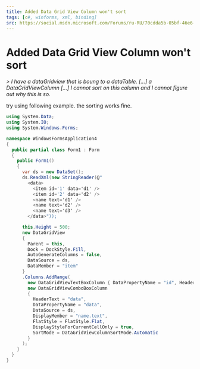 ```yaml
---
title: Added Data Grid View Column won't sort
tags: [c#, winforms, xml, binding]
src: https://social.msdn.microsoft.com/Forums/ru-RU/70cdda5b-05bf-46e6-a9f1-211fca2b467d/added-data-grid-view-column-wont-sort?forum=winforms
---
```

# Added Data Grid View Column won't sort
*> I have a dataGridview that is boung to a dataTable. [...]  a DataGridViewColumn [...]  I cannot sort on this column and I cannot figure out why this is so.*

try using following example. the sorting works fine.
```c#
using System.Data;
using System.IO;
using System.Windows.Forms;

namespace WindowsFormsApplication4
{
  public partial class Form1 : Form
  {
    public Form1()
    {
      var ds = new DataSet();
      ds.ReadXml(new StringReader(@"
        <data>
          <item id='1' data='d1' />
          <item id='2' data='d2' />
          <name text='d1' />
          <name text='d2' />
          <name text='d3' />
        </data>"));

      this.Height = 500;
      new DataGridView
      {
        Parent = this,
        Dock = DockStyle.Fill,
        AutoGenerateColumns = false,
        DataSource = ds,
        DataMember = "item"
      }
      .Columns.AddRange(
        new DataGridViewTextBoxColumn { DataPropertyName = "id", HeaderText = "id" },
        new DataGridViewComboBoxColumn
        {
          HeaderText = "data",
          DataPropertyName = "data",
          DataSource = ds,
          DisplayMember = "name.text",
          FlatStyle = FlatStyle.Flat,
          DisplayStyleForCurrentCellOnly = true,
          SortMode = DataGridViewColumnSortMode.Automatic
        }
      );
    }
  }
}
```